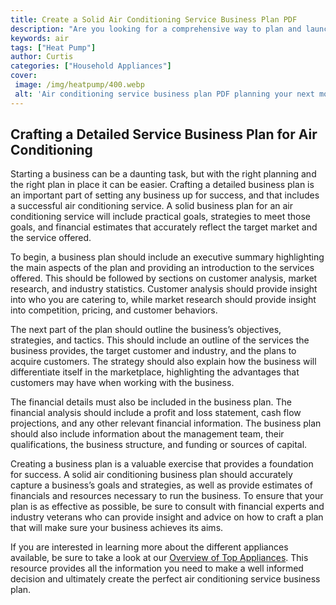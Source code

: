 ```yaml
---
title: Create a Solid Air Conditioning Service Business Plan PDF
description: "Are you looking for a comprehensive way to plan and launch a successful air conditioning service business This blog post explains how to develop a detailed business plan that will set you up for success Learn how to create your own plan PDF to use today"
keywords: air
tags: ["Heat Pump"]
author: Curtis
categories: ["Household Appliances"]
cover: 
 image: /img/heatpump/400.webp
 alt: 'Air conditioning service business plan PDF planning your next move in AC services'
---
```

## Crafting a Detailed Service Business Plan for Air Conditioning

Starting a business can be a daunting task, but with the right planning and the right plan in place it can be easier. Crafting a detailed business plan is an important part of setting any business up for success, and that includes a successful air conditioning service. A solid business plan for an air conditioning service will include practical goals, strategies to meet those goals, and financial estimates that accurately reflect the target market and the service offered. 

To begin, a business plan should include an executive summary highlighting the main aspects of the plan and providing an introduction to the services offered. This should be followed by sections on customer analysis, market research, and industry statistics. Customer analysis should provide insight into who you are catering to, while market research should provide insight into competition, pricing, and customer behaviors. 

The next part of the plan should outline the business’s objectives, strategies, and tactics. This should include an outline of the services the business provides, the target customer and industry, and the plans to acquire customers. The strategy should also explain how the business will differentiate itself in the marketplace, highlighting the advantages that customers may have when working with the business. 

The financial details must also be included in the business plan. The financial analysis should include a profit and loss statement, cash flow projections, and any other relevant financial information. The business plan should also include information about the management team, their qualifications, the business structure, and funding or sources of capital.

Creating a business plan is a valuable exercise that provides a foundation for success. A solid air conditioning business plan should accurately capture a business’s goals and strategies, as well as provide estimates of financials and resources necessary to run the business. To ensure that your plan is as effective as possible, be sure to consult with financial experts and industry veterans who can provide insight and advice on how to craft a plan that will make sure your business achieves its aims. 

If you are interested in learning more about the different appliances available, be sure to take a look at our [Overview of Top Appliances](./pages/appliance-overview). This resource provides all the information you need to make a well informed decision and ultimately create the perfect air conditioning service business plan.
